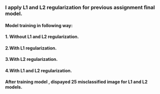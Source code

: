 
### I apply L1 and L2 regularization for previous assignment final model. 
#### Model training in following way:
####         1. Without L1 and L2 regularization.
####         2.With L1 regularization.
####         3.With L2 regularization.
####         4.With L1 and L2 regularization.

#### After training model , dispayed 25 misclassified image for L1 and L2 models.
